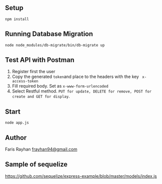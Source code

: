 ## Setup

` npm install  `

## Running Database Migration
` node node_modules/db-migrate/bin/db-migrate up `

## Test API with Postman
1. Register first the user
2. Copy the generated ` token `and place to the headers with the key ` x-access-token`
3. Fill required body. Set as ` x-www-form-urlencoded `
4. Select Restful method.  ` PUT for update, DELETE for remove, POST for create and GET for display `. 

## Start 
` node app.js `

## Author
Faris Rayhan <frayhan94@gmail.com>

## Sample of sequelize
https://github.com/sequelize/express-example/blob/master/models/index.js